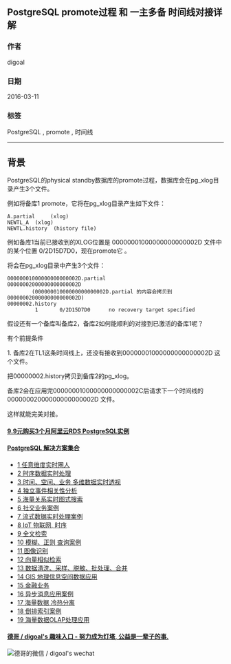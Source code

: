 ## PostgreSQL promote过程 和 一主多备 时间线对接详解  
                                                                                                                                                                   
### 作者                                                                                                                                                                   
digoal                                                                                                                                                                   
                                                                                                                                                                   
### 日期                                                                                                                                                                   
2016-03-11                                                                                                                                                              
                                                                                                                                                                   
### 标签                                                                                                                                                                   
PostgreSQL , promote , 时间线    
                                                                                                                                                                   
----                                                                                                                                                                   
                                                                                                                                                                   
## 背景                                                       
PostgreSQL的physical standby数据库的promote过程，数据库会在pg_xlog目录产生3个文件。  
  
例如将备库1 promote，它将在pg_xlog目录产生如下文件：  
  
```  
A.partial     (xlog)   
NEWTL_A  (xlog)  
NEWTL.history  (history file)  
```  
  
例如备库1当前已接收到的XLOG位置是 00000001000000000000002D 文件中的某个位置 0/2D15D7D0，现在promote它 。  
  
将会在pg_xlog目录中产生3个文件：  
  
```  
00000001000000000000002D.partial  
00000002000000000000002D    
        (00000001000000000000002D.partial 的内容会拷贝到 00000002000000000000002D)  
00000002.history  
         1       0/2D15D7D0      no recovery target specified  
```  
  
假设还有一个备库叫备库2，备库2如何能顺利的对接到已激活的备库1呢？  
  
有个前提条件  
  
1\. 备库2在TL1这条时间线上，还没有接收到00000001000000000000002D 这个文件。  
  
把00000002.history拷贝到备库2的pg_xlog。  
  
备库2会在应用完00000001000000000000002C后请求下一个时间线的 00000002000000000000002D 文件。  
  
这样就能完美对接。  
  
  
  
  
  
  
  
  
  
  
  
  
  
  
  
  
  
  
  
  
  
  
  
  
  
  
  
  
  
  
  
  
  
  
  
  
  
  
  
  
  
  
  
  
  
#### [9.9元购买3个月阿里云RDS PostgreSQL实例](https://www.aliyun.com/database/postgresqlactivity "57258f76c37864c6e6d23383d05714ea")
  
  
#### [PostgreSQL 解决方案集合](https://yq.aliyun.com/topic/118 "40cff096e9ed7122c512b35d8561d9c8")
- [1 任意维度实时圈人](https://yq.aliyun.com/topic/118 "40cff096e9ed7122c512b35d8561d9c8")
- [2 时序数据实时处理](https://yq.aliyun.com/topic/118 "40cff096e9ed7122c512b35d8561d9c8")
- [3 时间、空间、业务 多维数据实时透视](https://yq.aliyun.com/topic/118 "40cff096e9ed7122c512b35d8561d9c8")
- [4 独立事件相关性分析](https://yq.aliyun.com/topic/118 "40cff096e9ed7122c512b35d8561d9c8")
- [5 海量关系实时图式搜索](https://yq.aliyun.com/topic/118 "40cff096e9ed7122c512b35d8561d9c8")
- [6 社交业务案例](https://yq.aliyun.com/topic/118 "40cff096e9ed7122c512b35d8561d9c8")
- [7 流式数据实时处理案例](https://yq.aliyun.com/topic/118 "40cff096e9ed7122c512b35d8561d9c8")
- [8 IoT 物联网, 时序](https://yq.aliyun.com/topic/118 "40cff096e9ed7122c512b35d8561d9c8")
- [9 全文检索](https://yq.aliyun.com/topic/118 "40cff096e9ed7122c512b35d8561d9c8")
- [10 模糊、正则 查询案例](https://yq.aliyun.com/topic/118 "40cff096e9ed7122c512b35d8561d9c8")
- [11 图像识别](https://yq.aliyun.com/topic/118 "40cff096e9ed7122c512b35d8561d9c8")
- [12 向量相似检索](https://yq.aliyun.com/topic/118 "40cff096e9ed7122c512b35d8561d9c8")
- [13 数据清洗、采样、脱敏、批处理、合并](https://yq.aliyun.com/topic/118 "40cff096e9ed7122c512b35d8561d9c8")
- [14 GIS 地理信息空间数据应用](https://yq.aliyun.com/topic/118 "40cff096e9ed7122c512b35d8561d9c8")
- [15 金融业务](https://yq.aliyun.com/topic/118 "40cff096e9ed7122c512b35d8561d9c8")
- [16 异步消息应用案例](https://yq.aliyun.com/topic/118 "40cff096e9ed7122c512b35d8561d9c8")
- [17 海量数据 冷热分离](https://yq.aliyun.com/topic/118 "40cff096e9ed7122c512b35d8561d9c8")
- [18 倒排索引案例](https://yq.aliyun.com/topic/118 "40cff096e9ed7122c512b35d8561d9c8")
- [19 海量数据OLAP处理应用](https://yq.aliyun.com/topic/118 "40cff096e9ed7122c512b35d8561d9c8")
  
  
#### [德哥 / digoal's 趣味入口 - 努力成为灯塔, 公益是一辈子的事.](https://github.com/digoal/blog/blob/master/README.md "22709685feb7cab07d30f30387f0a9ae")
  
  
![德哥的微信 / digoal's wechat](../pic/digoal_weixin.jpg "f7ad92eeba24523fd47a6e1a0e691b59")
  
